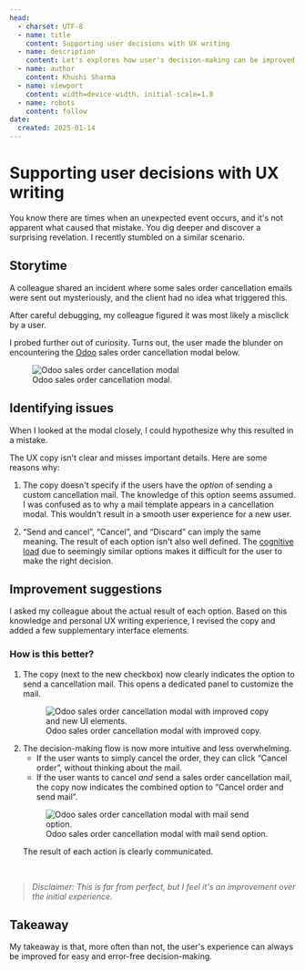 ```yaml
---
head:
  - charset: UTF-8
  - name: title
    content: Supporting user decisions with UX writing
  - name: description
    content: Let's explores how user's decision-making can be improved with clear and actionable UX writing.
  - name: author
    content: Khushi Sharma
  - name: viewport
    content: width=device-width, initial-scale=1.0
  - name: robots
    content: follow
date:
  created: 2025-01-14
---
```


# **Supporting user decisions with UX writing**

You know there are times when an unexpected event occurs, and it's not apparent what caused that mistake. You dig deeper and discover a surprising revelation. I recently stumbled on a similar scenario. 

<!-- more -->

## **Storytime** 

A colleague shared an incident where some sales order cancellation emails were sent out mysteriously, and the client had no idea what triggered this.

After careful debugging, my colleague figured it was most likely a misclick by a user.

I probed further out of curiosity. Turns out, the user made the blunder on encountering the [Odoo](https://www.odoo.com/) sales order cancellation modal below.

<figure>
    <img src="/lemmedocit/img/cancel-order-original.png"
         alt="Odoo sales order cancellation modal"
         class="glightbox">
    <figcaption>Odoo sales order cancellation modal.</figcaption>
</figure>


## **Identifying issues**

When I looked at the modal closely, I could hypothesize why this resulted in a mistake.

The UX copy isn't clear and misses important details. Here are some reasons why:

1. The copy doesn't specify if the users have the *option* of sending a custom cancellation mail. The knowledge of this option seems assumed. I was confused as to why a mail template appears in a cancellation modal. This wouldn't result in a smooth user experience for a new user. 

2. “Send and cancel”, “Cancel”, and “Discard” can imply the same meaning. The result of each option isn't also well defined. The [cognitive load](https://lawsofux.com/cognitive-load/) due to seemingly similar options makes it difficult for the user to make the right decision.

## **Improvement suggestions**

I asked my colleague about the actual result of each option. Based on this knowledge and personal UX writing experience, I revised the copy and added a few supplementary interface elements.

### **How is this better?**

1. The copy (next to the new checkbox) now clearly indicates the option to send a cancellation mail. This opens a dedicated panel to customize the mail.<figure>
    <img src="/lemmedocit/img/cancel-order-new.png"
         alt="Odoo sales order cancellation modal with improved copy and new UI elements."
         class="glightbox">
    <figcaption>Odoo sales order cancellation modal with improved copy.</figcaption>
</figure>

2. The decision-making flow is now more intuitive and less overwhelming.
    * If the user wants to simply cancel the order, they can click “Cancel order”, without thinking about the mail.
    * If the user wants to cancel *and* send a sales order cancellation mail, the copy now indicates the combined option to “Cancel order and send mail”.
    <figure>
        <img src="/lemmedocit/img/cancel-mail-new.png"
             alt="Odoo sales order cancellation modal with mail send option."
             class="glightbox">
        <figcaption>Odoo sales order cancellation modal with mail send option.</figcaption>
    </figure>
    The result of each action is clearly communicated.

<br>

>*Disclaimer: This is far from perfect, but I feel it's an improvement over the initial experience.*

## **Takeaway** 

My takeaway is that, more often than not, the user's experience can always be improved for easy and error-free decision-making.

